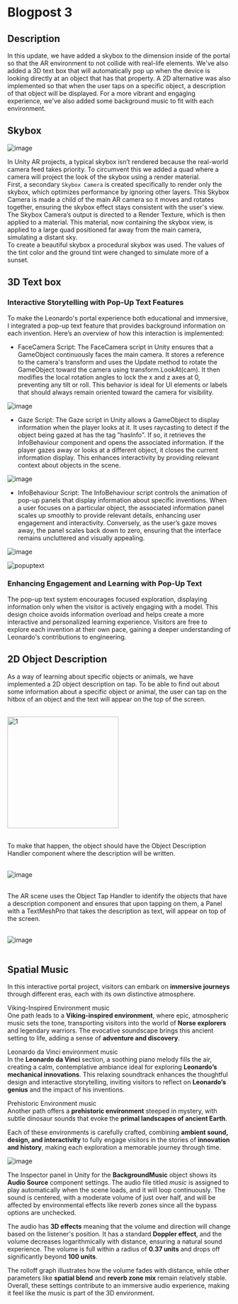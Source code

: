 # Blogpost 3 #

## Description ##

In this update, we have added a skybox to the dimension inside of the portal so that the AR environment to not collide with real-life elements. We've also added a 3D text box that will automatically pop up when the device is looking directly at an object that has that property. A 2D alternative was also implemented so that when the user taps on a specific object, a description of that object will be displayed. For a more vibrant and engaging experience, we've also added some background music to fit with each environment. 

## Skybox ##  
![image](https://github.com/user-attachments/assets/b0faed82-3aab-4388-a5d5-6d3a1b17e26b)

In Unity AR projects, a typical skybox isn’t rendered because the real-world camera feed takes priority. To circumvent this we added a quad where a camera will project the look of the skybox using a render material. <br>
First, a secondary `Skybox Camera` is created specifically to render only the skybox, which optimizes performance by ignoring other layers. This Skybox Camera is made a child of the main AR camera so it moves and rotates together, ensuring the skybox effect stays consistent with the user's view. The Skybox Camera’s output is directed to a Render Texture, which is then applied to a material. This material, now containing the skybox view, is applied to a large quad positioned far away from the main camera, simulating a distant sky. <br>
To create a beautiful skybox a procedural skybox was used. The values of the tint color and the ground tint were changed to simulate more of a sunset.

## 3D Text box ##  

### Interactive Storytelling with Pop-Up Text Features
To make the Leonardo's portal experience both educational and immersive, I integrated a pop-up text feature that provides background information on each invention. Here’s an overview of how this interaction is implemented:

- FaceCamera Script: The FaceCamera script in Unity ensures that a GameObject continuously faces the main camera. It stores a reference to the camera's transform and uses the Update method to rotate the GameObject toward the camera using transform.LookAt(cam). It then modifies the local rotation angles to lock the x and z axes at 0, preventing any tilt or roll. This behavior is ideal for UI elements or labels that should always remain oriented toward the camera for visibility.

![image](https://github.com/user-attachments/assets/9d908641-eef3-4ba9-91df-4e4ef7ef505b)
  
- Gaze Script: The Gaze script in Unity allows a GameObject to display information when the player looks at it. It uses raycasting to detect if the object being gazed at has the tag "hasInfo". If so, it retrieves the InfoBehaviour component and opens the associated information. If the player gazes away or looks at a different object, it closes the current information display. This enhances interactivity by providing relevant context about objects in the scene.

![image](https://github.com/user-attachments/assets/6d8e469d-61d9-4287-b626-ac93e30fbe36)

- InfoBehaviour Script: The InfoBehaviour script controls the animation of pop-up panels that display information about specific inventions. When a user focuses on a particular object, the associated information panel scales up smoothly to provide relevant details, enhancing user engagement and interactivity. Conversely, as the user’s gaze moves away, the panel scales back down to zero, ensuring that the interface remains uncluttered and visually appealing.

![image](https://github.com/user-attachments/assets/fae712fa-3ea1-4ead-941c-23424c67a56d)


![popuptext](https://github.com/user-attachments/assets/ed67d19b-e6fe-49b0-bebc-460f730f1a6e)

### Enhancing Engagement and Learning with Pop-Up Text
The pop-up text system encourages focused exploration, displaying information only when the visitor is actively engaging with a model. This design choice avoids information overload and helps create a more interactive and personalized learning experience. Visitors are free to explore each invention at their own pace, gaining a deeper understanding of Leonardo's contributions to engineering.

## 2D Object Description ##

As a way of learning about specific objects or animals, we have implemented a 2D object description on tap. To be able to find out about some information about a specific object or animal, the user can tap on the hitbox of an object and the text will appear on the top of the screen.
  
<br><img width="251" alt="1" src="https://github.com/user-attachments/assets/7dc4c8d9-a675-4f50-9f57-a1abd08b3c1a"><br><br>

To make that happen, the object should have the Object Description Handler component where the description will be written.

<br>![image](https://github.com/user-attachments/assets/30e37681-72f2-4c4f-8f20-a1bcfeea84d1)<br><br>

The AR scene uses the Object Tap Handler to identify the objects that have a description component and ensures that upon tapping on them, a Panel with a TextMeshPro that takes the description as text, will appear on top of the screen.

<br>![image](https://github.com/user-attachments/assets/71b507a3-e88c-44de-872d-05c6791299d9)<br><br>

## Spatial Music ##  
In this interactive portal project, visitors can embark on **immersive journeys** through different eras, each with its own distinctive atmosphere.

Viking-Inspired Environment music  <br>
One path leads to a **Viking-inspired environment**, where epic, atmospheric music sets the tone, transporting visitors into the world of **Norse explorers** and legendary warriors. The evocative soundscape brings this ancient setting to life, adding a sense of **adventure and discovery**.

Leonardo da Vinci environment music <br>
In the **Leonardo da Vinci** section, a soothing piano melody fills the air, creating a calm, contemplative ambiance ideal for exploring **Leonardo’s mechanical innovations**. This relaxing soundtrack enhances the thoughtful design and interactive storytelling, inviting visitors to reflect on **Leonardo’s genius** and the impact of his inventions.

Prehistoric Environment music  <br>
Another path offers a **prehistoric environment** steeped in mystery, with subtle dinosaur sounds that evoke the **primal landscapes of ancient Earth**.

Each of these environments is carefully crafted, combining **ambient sound, design, and interactivity** to fully engage visitors in the stories of **innovation and history**, making each exploration a memorable journey through time.

![image](https://github.com/user-attachments/assets/288ed01e-1bb7-4ed4-8bad-55ede0f8994d)

The Inspector panel in Unity for the **BackgroundMusic** object shows its **Audio Source** component settings. The audio file titled *music* is assigned to play automatically when the scene loads, and it will loop continuously. The sound is centered, with a moderate volume of just over half, and will be affected by environmental effects like reverb zones since all the bypass options are unchecked.

The audio has **3D effects** meaning that the volume and direction will change based on the listener's position. It has a standard **Doppler effect**, and the volume decreases logarithmically with distance, ensuring a natural sound experience. The volume is full within a radius of **0.37 units** and drops off significantly beyond **100 units**.

The rolloff graph illustrates how the volume fades with distance, while other parameters like **spatial blend** and **reverb zone mix** remain relatively stable. Overall, these settings contribute to an immersive audio experience, making it feel like the music is part of the 3D environment.
